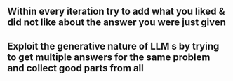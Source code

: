 ## Within every iteration try to add what you liked & did not like about the answer you were just given

## Exploit the generative nature of LLM s by trying to get multiple answers for the same problem and collect good parts from all 

